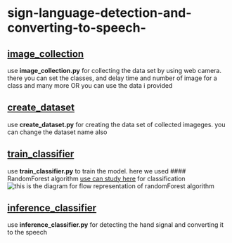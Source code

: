 # sign-language-detection-and-converting-to-speech-


## [image_collection](https://github.com/adithyajain27/sign-language-detection-and-converting-to-speech-/blob/main/image%20collection)
use **image_collection.py** for collecting the data set by using web camera. there you can set the classes, and delay time and number of image for a class and many more  OR you can use the data i provided 

## [create_dataset](https://github.com/adithyajain27/sign-language-detection-and-converting-to-speech-/blob/main/create_dataset.py)
use **create_dataset.py** for creating the data set of collected imageges. you can change the dataset name also

## [train_classifier](https://github.com/adithyajain27/sign-language-detection-and-converting-to-speech-/blob/main/train_classifier.py)
use **train_classifier.py** to train the model. here we used #### RandomForest algorithm [use can study here](https://www.javatpoint.com/machine-learning-random-forest-algorithm) for classification  ![this is the diagram for flow representation of randomForest algorithm]()

## [inference_classifier](https://github.com/adithyajain27/sign-language-detection-and-converting-to-speech-/blob/main/inference_classifier.py)
use **inference_classifier.py** for detecting the hand signal and converting it to the speech
